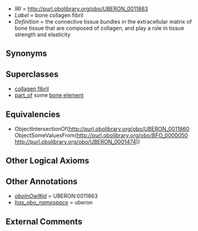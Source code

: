  * *IRI* = http://purl.obolibrary.org/obo/UBERON_0011863
 * *Label* = bone collagen fibril
 * *Definition* = the connective tissue bundles in the extracellular matrix of bone tissue that are composed of collagen, and play a role in tissue strength and elasticity

## Synonyms


## Superclasses

 * [collagen fibril](../../UBERON/60/UBERON_0011860.md)
 * [part_of](../../BFO/50/BFO_0000050.md) some [bone element](../../UBERON/74/UBERON_0001474.md)

## Equivalencies

 * ObjectIntersectionOf(<http://purl.obolibrary.org/obo/UBERON_0011860> ObjectSomeValuesFrom(<http://purl.obolibrary.org/obo/BFO_0000050> <http://purl.obolibrary.org/obo/UBERON_0001474>))

## Other Logical Axioms


## Other Annotations

 * *[oboInOwl#id](../../id/oboInOwl#id.md)* = UBERON:0011863
 * *[has_obo_namespace](../../ce/oboInOwl#hasOBONamespace.md)* = uberon

## External Comments

